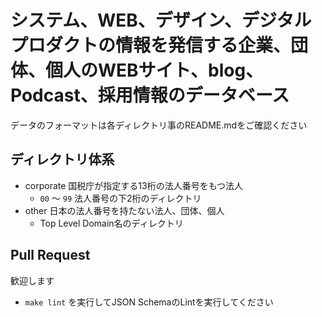 # システム、WEB、デザイン、デジタルプロダクトの情報を発信する企業、団体、個人のWEBサイト、blog、Podcast、採用情報のデータベース

データのフォーマットは各ディレクトリ事のREADME.mdをご確認ください

## ディレクトリ体系

- corporate 国税庁が指定する13桁の法人番号をもつ法人
  - `00` 〜 `99` 法人番号の下2桁のディレクトリ
- other 日本の法人番号を持たない法人、団体、個人
  - Top Level Domain名のディレクトリ

## Pull Request

歓迎します

- `make lint` を実行してJSON SchemaのLintを実行してください

